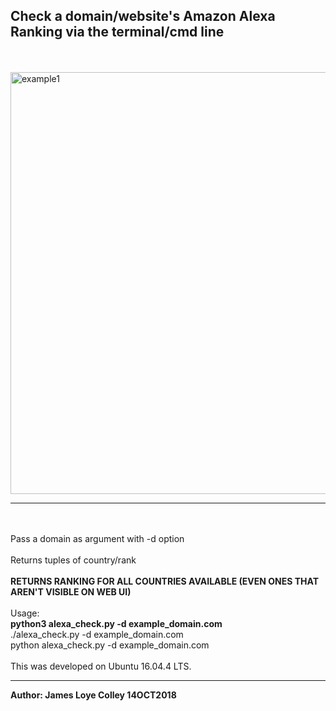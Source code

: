 ## Check a domain/website's Amazon Alexa Ranking via the terminal/cmd line
<br><br>
<img src="https://github.com/rootVIII/alexa_check/blob/master/output_screenshot.png" alt="example1" height="675" width="950"><hr>
<br><br>
Pass a domain as argument with -d option
<br><br>
Returns tuples of country/rank
<br><br>
<b>RETURNS RANKING FOR ALL COUNTRIES AVAILABLE (EVEN ONES THAT AREN'T VISIBLE ON WEB UI)</b>
<br><br>
Usage:
<br>
<b>python3 alexa_check.py -d example_domain.com</b>
<br>
./alexa_check.py -d example_domain.com
<br>
python alexa_check.py -d example_domain.com
<br><br>
This was developed on Ubuntu 16.04.4 LTS.
<hr>
<b>Author: James Loye Colley  14OCT2018</b><br><br>
